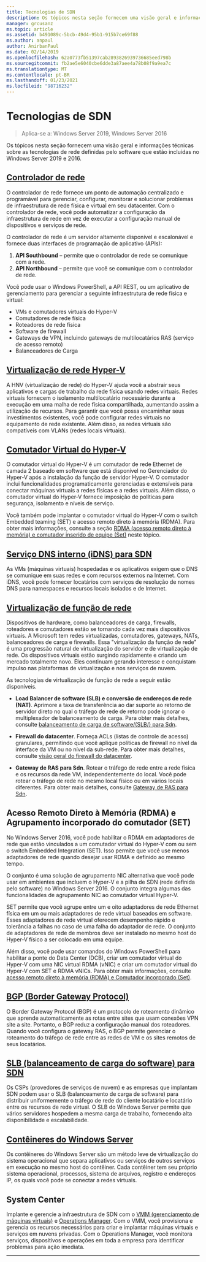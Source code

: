 ```yaml
---
title: Tecnologias de SDN
description: Os tópicos nesta seção fornecem uma visão geral e informações técnicas sobre as tecnologias de rede definidas pelo software que estão incluídas no Windows Server 2019 e 2016.
manager: grcusanz
ms.topic: article
ms.assetid: b491089c-5bcb-49d4-95b1-915b7ce69f88
ms.author: anpaul
author: AnirbanPaul
ms.date: 02/14/2019
ms.openlocfilehash: 62a0773fb51397cab2893826939736685eed798b
ms.sourcegitcommit: fb2ae5e6040cbe6dde3a87aee4a78b08f9a9ea7c
ms.translationtype: MT
ms.contentlocale: pt-BR
ms.lasthandoff: 01/23/2021
ms.locfileid: "98716232"
---
```

# <a name="sdn-technologies"></a>Tecnologias de SDN

>Aplica-se a: Windows Server 2019, Windows Server 2016

Os tópicos nesta seção fornecem uma visão geral e informações técnicas sobre as tecnologias de rede definidas pelo software que estão incluídas no Windows Server 2019 e 2016.

## <a name="network-controller"></a>[Controlador de rede](network-controller/Network-Controller.md)

O controlador de rede fornece um ponto de automação centralizado e programável para gerenciar, configurar, monitorar e solucionar problemas de infraestrutura de rede física e virtual em seu datacenter. Com o controlador de rede, você pode automatizar a configuração da infraestrutura de rede em vez de executar a configuração manual de dispositivos e serviços de rede.

O controlador de rede é um servidor altamente disponível e escalonável e fornece duas interfaces de programação de aplicativo (APIs):

1. **API Southbound** – permite que o controlador de rede se comunique com a rede.
2. **API Northbound** – permite que você se comunique com o controlador de rede.

Você pode usar o Windows PowerShell, a API REST, ou um aplicativo de gerenciamento para gerenciar a seguinte infraestrutura de rede física e virtual:

- VMs e comutadores virtuais do Hyper-V
- Comutadores de rede física
- Roteadores de rede física
- Software de firewall
- Gateways de VPN, incluindo gateways de multilocatários RAS (serviço de acesso remoto)
- Balanceadores de Carga

## <a name="hyper-v-network-virtualization"></a>[Virtualização de rede Hyper-V](hyper-v-network-virtualization/Hyper-V-Network-Virtualization.md)

A HNV (virtualização de rede) do Hyper-V ajuda você a abstrair seus aplicativos e cargas de trabalho da rede física usando redes virtuais. Redes virtuais fornecem o isolamento multilocatário necessário durante a execução em uma malha de rede física compartilhada, aumentando assim a utilização de recursos. Para garantir que você possa encaminhar seus investimentos existentes, você pode configurar redes virtuais no equipamento de rede existente. Além disso, as redes virtuais são compatíveis com VLANs (redes locais virtuais).

## <a name="hyper-v-virtual-switch"></a>[Comutador Virtual do Hyper-V](../../../virtualization/hyper-v-virtual-switch/Hyper-V-Virtual-Switch.md)

O comutador virtual do Hyper-V é um comutador de rede Ethernet de camada 2 baseado em software que está disponível no Gerenciador do Hyper-V após a instalação da função de servidor Hyper-V. O comutador inclui funcionalidades programaticamente gerenciadas e extensíveis para conectar máquinas virtuais a redes físicas e a redes virtuais. Além disso, o comutador virtual do Hyper-V fornece imposição de políticas para segurança, isolamento e níveis de serviço.

Você também pode implantar o comutador virtual do Hyper-V com o switch Embedded teaming (SET) e acesso remoto direto à memória (RDMA). Para obter mais informações, consulte a seção [RDMA (acesso remoto direto à memória) e comutador inserido de equipe (Set)](#remote-direct-memory-access-rdma-and-switch-embedded-teaming-set) neste tópico.

## <a name="internal-dns-service-idns-for-sdn"></a>[Serviço DNS interno (iDNS) para SDN](Idns-for-Sdn.md)

As VMs (máquinas virtuais) hospedadas e os aplicativos exigem que o DNS se comunique em suas redes e com recursos externos na Internet. Com iDNS, você pode fornecer locatários com serviços de resolução de nomes DNS para namespaces e recursos locais isolados e de Internet.

## <a name="network-function-virtualization"></a>[Virtualização de função de rede](network-function-virtualization/Network-Function-Virtualization.md)

Dispositivos de hardware, como balanceadores de carga, firewalls, roteadores e comutadores estão se tornando cada vez mais dispositivos virtuais. A Microsoft tem redes virtualizadas, comutadores, gateways, NATs, balanceadores de carga e firewalls. Essa "virtualização da função de rede" é uma progressão natural de virtualização do servidor e de virtualização de rede. Os dispositivos virtuais estão surgindo rapidamente e criando um mercado totalmente novo. Eles continuam gerando interesse e conquistam impulso nas plataformas de virtualização e nos serviços de nuvem.

As tecnologias de virtualização de função de rede a seguir estão disponíveis.

-   **Load Balancer de software (SLB) e conversão de endereços de rede (NAT)**. Aprimore a taxa de transferência ao dar suporte ao retorno de servidor direto no qual o tráfego de rede de retorno pode ignorar o multiplexador de balanceamento de carga. Para obter mais detalhes, consulte [balanceamento de carga de software/(SLB/) para Sdn](network-function-virtualization/software-load-balancing-for-sdn.md).

-   **Firewall do datacenter**. Forneça ACLs (listas de controle de acesso) granulares, permitindo que você aplique políticas de firewall no nível da interface da VM ou no nível da sub-rede. Para obter mais detalhes, consulte [visão geral do firewall do datacenter](network-function-virtualization/Datacenter-Firewall-Overview.md).

-   **Gateway de RAS para Sdn**. Rotear o tráfego de rede entre a rede física e os recursos da rede VM, independentemente do local. Você pode rotear o tráfego de rede no mesmo local físico ou em vários locais diferentes. Para obter mais detalhes, consulte [Gateway de RAS para Sdn](network-function-virtualization/RAS-Gateway-for-SDN.md).

## <a name="remote-direct-memory-access-rdma-and-switch-embedded-teaming-set"></a>Acesso Remoto Direto à Memória (RDMA) e Agrupamento incorporado do comutador (SET)
No Windows Server 2016, você pode habilitar o RDMA em adaptadores de rede que estão vinculados a um comutador virtual do Hyper-V com ou sem o switch Embedded Integration (SET). Isso permite que você use menos adaptadores de rede quando desejar usar RDMA e definido ao mesmo tempo.

O conjunto é uma solução de agrupamento NIC alternativa que você pode usar em ambientes que incluem o Hyper-V e a pilha de SDN (rede definida pelo software) no Windows Server 2016. O conjunto integra algumas das funcionalidades de agrupamento NIC ao comutador virtual Hyper-V.

SET permite que você agrupe entre um e oito adaptadores de rede Ethernet física em um ou mais adaptadores de rede virtual baseados em software. Esses adaptadores de rede virtual oferecem desempenho rápido e tolerância a falhas no caso de uma falha do adaptador de rede.
O conjunto de adaptadores de rede de membros deve ser instalado no mesmo host do Hyper-V físico a ser colocado em uma equipe.

Além disso, você pode usar comandos do Windows PowerShell para habilitar a ponte do Data Center (DCB), criar um comutador virtual do Hyper-V com uma NIC virtual RDMA (vNIC) e criar um comutador virtual do Hyper-V com SET e RDMA vNICs. Para obter mais informações, consulte [acesso remoto direto à memória (RDMA) e Comutador incorporado (Set)](../../../virtualization/hyper-v-virtual-switch/rdma-and-switch-embedded-teaming.md).

## <a name="border-gateway-protocol-bgp"></a>[BGP (Border Gateway Protocol)](../../../remote/remote-access/bgp/Border-Gateway-Protocol-BGP.md)

O Border Gateway Protocol (BGP) é um protocolo de roteamento dinâmico que aprende automaticamente as rotas entre sites que usam conexões VPN site a site. Portanto, o BGP reduz a configuração manual dos roteadores.   Quando você configura o gateway RAS, o BGP permite gerenciar o roteamento do tráfego de rede entre as redes de VM e os sites remotos de seus locatários.

## <a name="software-load-balancing-slb-for-sdn"></a>[SLB (balanceamento de carga do software) para SDN](network-function-virtualization/software-load-balancing-for-sdn.md)
Os CSPs (provedores de serviços de nuvem) e as empresas que implantam SDN podem usar o SLB (balanceamento de carga de software) para distribuir uniformemente o tráfego de rede do cliente locatário e locatário entre os recursos de rede virtual. O SLB do Windows Server permite que vários servidores hospedem a mesma carga de trabalho, fornecendo alta disponibilidade e escalabilidade.

## <a name="windows-server-containers"></a>[Contêineres do Windows Server](Containers/Container-networking-overview.md)

Os contêineres do Windows Server são um método leve de virtualização do sistema operacional que separa aplicativos ou serviços de outros serviços em execução no mesmo host do contêiner. Cada contêiner tem seu próprio sistema operacional, processos, sistema de arquivos, registro e endereços IP, os quais você pode se conectar a redes virtuais.

## <a name="system-center"></a>System Center

Implante e gerencie a infraestrutura de SDN com o [VMM (gerenciamento de máquinas virtuais)](/system-center/vmm/) e [Operations Manager](/system-center/scom/). Com o VMM, você provisiona e gerencia os recursos necessários para criar e implantar máquinas virtuais e serviços em nuvens privadas.  Com o Operations Manager, você monitora serviços, dispositivos e operações em toda a empresa para identificar problemas para ação imediata.


---